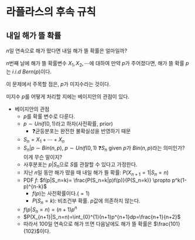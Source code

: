 # 라플라스의 후속 규칙

## 내일 해가 뜰 확률

$n$일 연속으로 해가 떴다면 내일 해가 뜰 확률은 얼마일까?

$n$번째 날에 해가 뜰 확률변수 $X_1, X_2, \cdots$에 대하여 만약 $p$가 주어졌다면, 해가 뜰 확률 $p$는 $i.i.d \ Bern(p)$이다.

이 문제에서 주목할 점은, $p$가 미지수라는 것이다.

미지수 $p$를 어떻게 처리할 지에는 베이지안의 관점이 있다.

- 베이지안의 관점
	- $p$를 확률 변수로 다룬다.
	- $p \sim Unif(0,1)$라고 하자(사전확률, prior)
		- ❓균등분포는 완전한 불확실성을 반영하기 때문
	- $S_n=X_1 + \cdots + X_n$
	- $S_n | p \sim Bin(n,p)$, $p \sim Unif(0,1)$ ❓$S_n$ given $p$가 $Bin(n,p)$라는 의미인가? 이게 무슨 말이지?
	- 사후분포는 $p|S_n$으로 $S$를 관찰할 수 있다고 가정한다.
	- 지난 $n$일 동안 해가 떴을 때 내일 해가 뜰 확률: $P(X_{n+1}=1|S_n=n)$
	- PDF $f$: $f(p|S_n=k)= \frac{P(S_n=k|p)f(p)}{P(S_n=k)} \propto p^k(1-p)^{n-k}$
		- $f(p)$는 사전확률이다.($=1$)
		- $P(S_n=k)$: 비조건부 확률. $p$값에 의존하지 않는다.
	- $f(p|S_n=n)=(n+1)p^n$
	- $P(X_{n+1}|S_n=n)=\int_{0}^{1}(n+1)p^{n+1}dp=\frac{n+1}{n+2}$
	- 따라서 100일 연속으로 해가 뜨면 다음날에도 해가 뜰 확률은 $\frac{101}{102}$이다.

